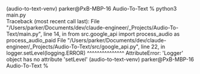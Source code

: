 (audio-to-text-venv) parker@PxB-MBP-16 Audio-To-Text %  python3 main.py                           
Traceback (most recent call last):
  File "/Users/parker/Documents/dev/claude-engineer/_Projects/Audio-To-Text/main.py", line 14, in <module>
    from src.google_api import process_audio as process_audio_paid
  File "/Users/parker/Documents/dev/claude-engineer/_Projects/Audio-To-Text/src/google_api.py", line 22, in <module>
    logger.setLevel(logging.ERROR)
    ^^^^^^^^^^^^^^^
AttributeError: 'Logger' object has no attribute 'setLevel'
(audio-to-text-venv) parker@PxB-MBP-16 Audio-To-Text % 
